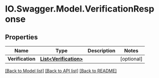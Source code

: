 # IO.Swagger.Model.VerificationResponse
## Properties

Name | Type | Description | Notes
------------ | ------------- | ------------- | -------------
**Verification** | [**List&lt;Verification&gt;**](Verification.md) |  | [optional] 

[[Back to Model list]](../README.md#documentation-for-models) [[Back to API list]](../README.md#documentation-for-api-endpoints) [[Back to README]](../README.md)

